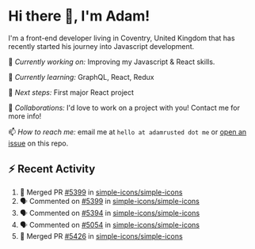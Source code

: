 # Hi there 👋, I'm Adam!

I'm a front-end developer living in Coventry, United Kingdom that has recently started his journey into Javascript development.

🔨 *Currently working on:* Improving my Javascript & React skills.

🌱 *Currently learning:* GraphQL, React, Redux

🎯 *Next steps:* First major React project

🤝 *Collaborations:* I'd love to work on a project with you! Contact me for more info!

📫 *How to reach me:* email me at `hello at adamrusted dot me` or [open an issue](https://github.com/adamrusted/adamrusted/issues/new) on this repo.

## :zap: Recent Activity
<!--START_SECTION:activity-->
1. 🎉 Merged PR [#5399](https://github.com/simple-icons/simple-icons/pull/5399) in [simple-icons/simple-icons](https://github.com/simple-icons/simple-icons)
2. 🗣 Commented on [#5399](https://github.com/simple-icons/simple-icons/issues/5399) in [simple-icons/simple-icons](https://github.com/simple-icons/simple-icons)
3. 🗣 Commented on [#5394](https://github.com/simple-icons/simple-icons/issues/5394) in [simple-icons/simple-icons](https://github.com/simple-icons/simple-icons)
4. 🗣 Commented on [#5054](https://github.com/simple-icons/simple-icons/issues/5054) in [simple-icons/simple-icons](https://github.com/simple-icons/simple-icons)
5. 🎉 Merged PR [#5426](https://github.com/simple-icons/simple-icons/pull/5426) in [simple-icons/simple-icons](https://github.com/simple-icons/simple-icons)
<!--END_SECTION:activity-->
